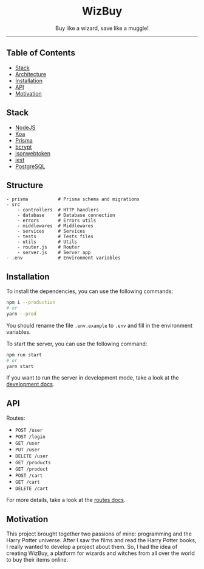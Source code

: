 <h1 align="center">WizBuy</h1>
<p align="center">Buy like a wizard, save like a muggle!</p>

---

## Table of Contents

- [Stack](#stack)
- [Architecture](#architecture)
- [Installation](#installation)
- [API](#api)
- [Motivation](#motivation)

## Stack

- [NodeJS](https://nodejs.org/en/)
- [Koa](https://koajs.com/)
- [Prisma](https://www.prisma.io/)
- [bcrypt](https://www.npmjs.com/package/bcrypt)
- [jsonwebtoken](https://www.npmjs.com/package/jsonwebtoken)
- [jest](https://jestjs.io/)
- [PostgreSQL](https://www.postgresql.org/)

## Structure

```
- prisma           # Prisma schema and migrations
- src
    - controllers  # HTTP handlers
    - database     # Database connection
    - errors       # Errors utils
    - middlewares  # Middlewares
    - services     # Services
    - tests        # Tests files
    - utils        # Utils
    - router.js    # Router
    - server.js    # Server app
- .env             # Environment variables
```

## Installation

To install the dependencies, you can use the following commands:

```bash
npm i --production
# or
yarn --prod
```

You should rename the file `.env.example` to `.env` and fill in the environment variables.

To start the server, you can use the following command:

```bash
npm run start
# or
yarn start
```

If you want to run the server in development mode, take a look at the [development docs](./docs/DEVELOPMENT.md).

## API

Routes:
- `POST /user`
- `POST /login`
- `GET /user`
- `PUT /user`
- `DELETE /user`
- `GET /products`
- `GET /product`
- `POST /cart`
- `GET /cart`
- `DELETE /cart`

For more details, take a look at the [routes docs](./docs/ROUTES.md).

## Motivation

This project brought together two passions of mine: programming and the Harry Potter universe. After I saw the films and read the Harry Potter books, I really wanted to develop a project about them. So, I had the idea of creating WizBuy, a platform for wizards and witches from all over the world to buy their items online.
